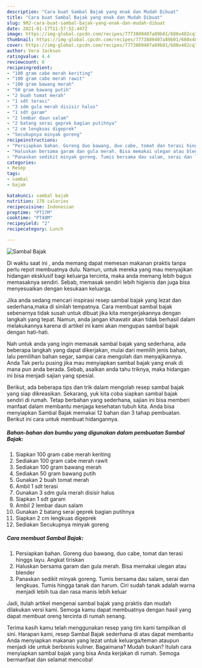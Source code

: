 ```yaml
---
description: "Cara buat Sambal Bajak yang enak dan Mudah Dibuat"
title: "Cara buat Sambal Bajak yang enak dan Mudah Dibuat"
slug: 902-cara-buat-sambal-bajak-yang-enak-dan-mudah-dibuat
date: 2021-01-17T11:57:52.447Z
image: https://img-global.cpcdn.com/recipes/7773889407a89b01/680x482cq70/sambal-bajak-foto-resep-utama.jpg
thumbnail: https://img-global.cpcdn.com/recipes/7773889407a89b01/680x482cq70/sambal-bajak-foto-resep-utama.jpg
cover: https://img-global.cpcdn.com/recipes/7773889407a89b01/680x482cq70/sambal-bajak-foto-resep-utama.jpg
author: Vera Jackson
ratingvalue: 4.4
reviewcount: 8
recipeingredient:
- "100 gram cabe merah keriting"
- "100 gram cabe merah rawit"
- "100 gram bawang merah"
- "50 gram bawang putih"
- "2 buah tomat merah"
- "1 sdt terasi"
- "3 sdm gula merah disisir halus"
- "1 sdt garam"
- "2 lembar daun salam"
- "2 batang serai geprek bagian putihnya"
- "2 cm lengkuas digeprek"
- "Secukupnya minyak goreng"
recipeinstructions:
- "Persiapkan bahan. Goreng duo bawang, duo cabe, tomat dan terasi hinggs layu. Angkat tiriskan"
- "Haluskan bersama garam dan gula merah. Bisa memakai ulegan atau blender"
- "Panaskan sedikit minyak goreng. Tumis bersama dau salam, serai dan lengkuas. Tumis hingga tanak dan harum. Ciri sudah tanak adalah warna menjadi lebih tua dan rasa manis lebih keluar"
categories:
- Resep
tags:
- sambal
- bajak

katakunci: sambal bajak 
nutrition: 178 calories
recipecuisine: Indonesian
preptime: "PT17M"
cooktime: "PT48M"
recipeyield: "2"
recipecategory: Lunch

---
```



![Sambal Bajak](https://img-global.cpcdn.com/recipes/7773889407a89b01/680x482cq70/sambal-bajak-foto-resep-utama.jpg)

Di waktu  saat ini , anda memang dapat memesan makanan praktis tanpa perlu repot membuatnya dulu. Namun, untuk mereka yang mau menyajikan hidangan eksklusif bagi keluarga tercinta, maka anda memang lebih bagus memasaknya sendiri. Sebab, memasak sendiri lebih higienis dan juga bisa menyesuaikan dengan kesukaan keluarga.

Jika anda sedang mencari inspirasi resep sambal bajak yang lezat dan sederhana,maka di sinilah tempatnya. Cara membuat sambal bajak  sebenarnya tidak susah untuk dibuat jika kita mengerjakannya dengan langkah yang tepat. Namun, anda jangan khawatir akan tidak berhasil dalam melakukannya 
karena di artikel ini kami akan mengupas sambal bajak dengan hati-hati.  



Nah untuk anda yang ingin memasak sambal bajak yang sederhana, ada beberapa langkah yang dapat dikerjakan, mulai dari memilih jenis bahan, lalu pemilihan bahan segar, sampai cara mengolah dan menyajikannya. Anda Tak perlu pusing jika mau menyiapkan sambal bajak yang enak di mana pun anda berada. Sebab, asalkan anda  tahu triknya, maka hidangan ini bisa menjadi sajian yang spesial.

Berikut, ada beberapa tips dan trik dalam mengolah resep sambal bajak yang siap dikreasikan. Sekarang, yuk kita coba siapkan sambal bajak sendiri di rumah. Tetap berbahan yang sederhana, sajian ini bisa memberi manfaat dalam membantu menjaga kesehatan tubuh kita. Anda bisa menyiapkan Sambal Bajak memakai 12 bahan dan 3 tahap pembuatan. Berikut ini cara untuk membuat hidangannya.

<!--inarticleads1-->

##### Bahan-bahan dan bumbu yang digunakan dalam pembuatan Sambal Bajak:

1. Siapkan 100 gram cabe merah keriting
1. Sediakan 100 gram cabe merah rawit
1. Sediakan 100 gram bawang merah
1. Sediakan 50 gram bawang putih
1. Gunakan 2 buah tomat merah
1. Ambil 1 sdt terasi
1. Gunakan 3 sdm gula merah disisir halus
1. Siapkan 1 sdt garam
1. Ambil 2 lembar daun salam
1. Gunakan 2 batang serai geprek bagian putihnya
1. Siapkan 2 cm lengkuas digeprek
1. Sediakan Secukupnya minyak goreng




<!--inarticleads2-->

##### Cara membuat Sambal Bajak:

1. Persiapkan bahan. Goreng duo bawang, duo cabe, tomat dan terasi hinggs layu. Angkat tiriskan
1. Haluskan bersama garam dan gula merah. Bisa memakai ulegan atau blender
1. Panaskan sedikit minyak goreng. Tumis bersama dau salam, serai dan lengkuas. Tumis hingga tanak dan harum. Ciri sudah tanak adalah warna menjadi lebih tua dan rasa manis lebih keluar




Jadi, itulah artikel mengenai  sambal bajak  yang praktis dan mudah dilakukan versi kami. Semoga kamu dapat membuatnya dengan hasil yang dapat membuat oreng tercinta di rumah senang. 

Terima kasih kamu telah menggunakan resep yang tim kami tampilkan di sini. Harapan kami, resep  Sambal Bajak sederhana di atas dapat membantu Anda menyiapkan makanan yang lezat untuk keluarga/teman ataupun menjadi ide untuk berbisnis kuliner. Bagaimana? Mudah bukan? Itulah cara menyiapkan sambal bajak yang bisa Anda kerjakan di rumah. Semoga bermanfaat dan selamat mencoba!

